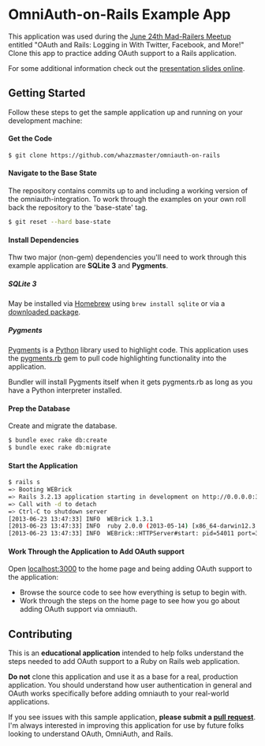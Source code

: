 # OmniAuth-on-Rails Example App

This application was used during the [June 24th Mad-Railers Meetup](http://www.meetup.com/Mad-Railers/events/123440812/)
entitled "OAuth and Rails: Logging in With Twitter, Facebook, and More!" Clone this app to practice adding OAuth support
to a Rails application.

For some additional information check out the [presentation slides online](https://speakerdeck.com/whazzmaster/oauth-on-rails).

## Getting Started
Follow these steps to get the sample application up and running on your development machine:

#### Get the Code

~~~~sh
$ git clone https://github.com/whazzmaster/omniauth-on-rails
~~~~

#### Navigate to the Base State
The repository contains commits up to and including a working version of the omniauth-integration. To work
through the examples on your own roll back the repository to the 'base-state' tag.

~~~~sh
$ git reset --hard base-state
~~~~

#### Install Dependencies
Thw two major (non-gem) dependencies you'll need to work through this example application are **SQLite 3** and
**Pygments**.

##### SQLite 3
May be installed via [Homebrew](http://mxcl.github.io/homebrew/) using `brew install sqlite` or via a
[downloaded package](http://www.sqlite.org/download.html).

##### Pygments
[Pygments](http://pygments.org/) is a [Python](http://www.python.org/) library used to highlight code. This application
uses the [pygments.rb](https://github.com/tmm1/pygments.rb) gem to pull code highlighting functionality into the
application.

Bundler will install Pygments itself when it gets pygments.rb as long as you have a Python interpreter installed.

#### Prep the Database
Create and migrate the database.

~~~~sh
$ bundle exec rake db:create
$ bundle exec rake db:migrate
~~~~

#### Start the Application

~~~~sh
$ rails s
=> Booting WEBrick
=> Rails 3.2.13 application starting in development on http://0.0.0.0:3000
=> Call with -d to detach
=> Ctrl-C to shutdown server
[2013-06-23 13:47:33] INFO  WEBrick 1.3.1
[2013-06-23 13:47:33] INFO  ruby 2.0.0 (2013-05-14) [x86_64-darwin12.3.0]
[2013-06-23 13:47:33] INFO  WEBrick::HTTPServer#start: pid=54011 port=3000
~~~~

#### Work Through the Application to Add OAuth support
Open [localhost:3000](http://localhost:3000) to the home page and being adding OAuth support to the application:

* Browse the source code to see how everything is setup to begin with.
* Work through the steps on the home page to see how you go about adding OAuth support via omniauth.

## Contributing
This is an **educational application** intended to help folks understand the steps needed to add OAuth support
to a Ruby on Rails web application.

**Do not** clone this application and use it as a base for a real, production application. You should understand how
user authentication in general and OAuth works specifically before adding omniauth to your real-world applications.

If you see issues with this sample application, **please submit a
[pull request](https://github.com/whazzmaster/omniauth-on-rails/pulls)**. I'm always interested in improving this
application for use by future folks looking to understand OAuth, OmniAuth, and Rails.
